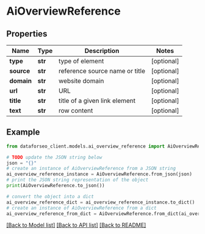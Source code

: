 # AiOverviewReference


## Properties

Name | Type | Description | Notes
------------ | ------------- | ------------- | -------------
**type** | **str** | type of element | [optional] 
**source** | **str** | reference source name or title | [optional] 
**domain** | **str** | website domain | [optional] 
**url** | **str** | URL | [optional] 
**title** | **str** | title of a given link element | [optional] 
**text** | **str** | row content | [optional] 

## Example

```python
from dataforseo_client.models.ai_overview_reference import AiOverviewReference

# TODO update the JSON string below
json = "{}"
# create an instance of AiOverviewReference from a JSON string
ai_overview_reference_instance = AiOverviewReference.from_json(json)
# print the JSON string representation of the object
print(AiOverviewReference.to_json())

# convert the object into a dict
ai_overview_reference_dict = ai_overview_reference_instance.to_dict()
# create an instance of AiOverviewReference from a dict
ai_overview_reference_from_dict = AiOverviewReference.from_dict(ai_overview_reference_dict)
```
[[Back to Model list]](../README.md#documentation-for-models) [[Back to API list]](../README.md#documentation-for-api-endpoints) [[Back to README]](../README.md)



